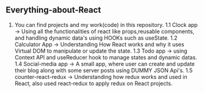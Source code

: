 ## Everything-about-React
1. You can find projects and my work(code) in this repository.
	1.1 Clock app -> Using all the functionalities of react like props,reusable components, and handling dynamic data's using HOOKs such as useState.
	1.2 Calculator App -> Understanding How React works and why it uses Virtual DOM to manipulate or update the state.
	1.3 Todo app -> using Context API and useReducer hook to manage states and dynamic datas.
	1.4 Social-media app -> A small app, where user can create and update their blog along with some server posts using DUMMY JSON Api's.
	1.5 counter-react-redux -> Understanding how redux works and used in React, also used react-redux to apply redux on React projects.

